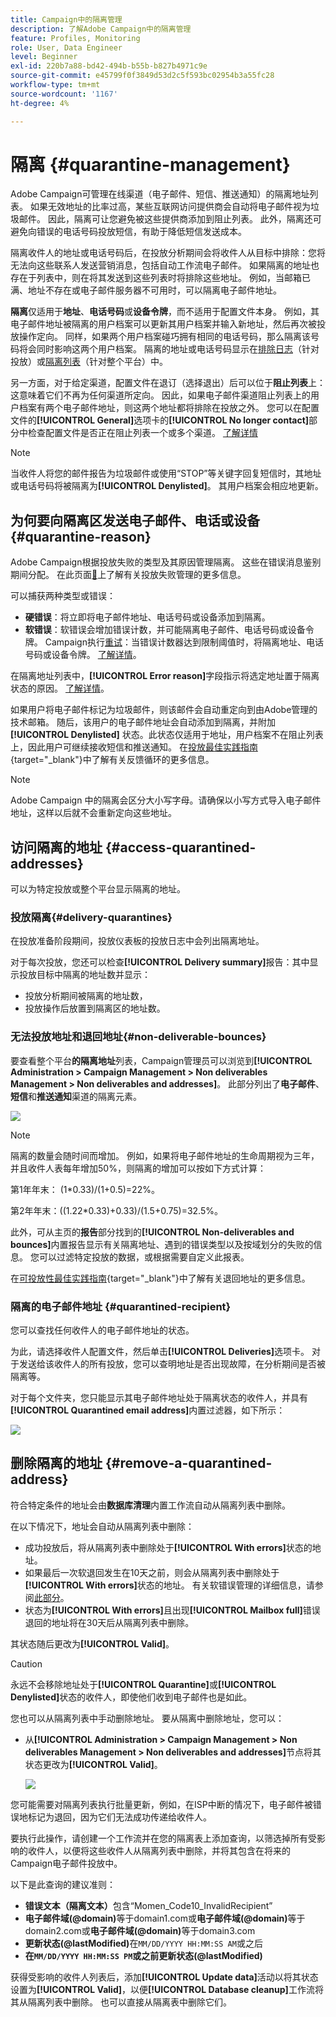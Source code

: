 ```yaml
---
title: Campaign中的隔离管理
description: 了解Adobe Campaign中的隔离管理
feature: Profiles, Monitoring
role: User, Data Engineer
level: Beginner
exl-id: 220b7a88-bd42-494b-b55b-b827b4971c9e
source-git-commit: e45799f0f3849d53d2c5f593bc02954b3a55fc28
workflow-type: tm+mt
source-wordcount: '1167'
ht-degree: 4%

---
```


# 隔离 {#quarantine-management}

Adobe Campaign可管理在线渠道（电子邮件、短信、推送通知）的隔离地址列表。 如果无效地址的比率过高，某些互联网访问提供商会自动将电子邮件视为垃圾邮件。 因此，隔离可让您避免被这些提供商添加到阻止列表。 此外，隔离还可避免向错误的电话号码投放短信，有助于降低短信发送成本。

隔离收件人的地址或电话号码后，在投放分析期间会将收件人从目标中排除：您将无法向这些联系人发送营销消息，包括自动工作流电子邮件。 如果隔离的地址也存在于列表中，则在将其发送到这些列表时将排除这些地址。 例如，当邮箱已满、地址不存在或电子邮件服务器不可用时，可以隔离电子邮件地址。

<!--For more on best practices to secure and optimize your deliveries, refer to [this page](delivery-best-practices.md).-->

**隔离**&#x200B;仅适用于&#x200B;**地址**、**电话号码**&#x200B;或&#x200B;**设备令牌**，而不适用于配置文件本身。 例如，其电子邮件地址被隔离的用户档案可以更新其用户档案并输入新地址，然后再次被投放操作定向。 同样，如果两个用户档案碰巧拥有相同的电话号码，那么隔离该号码将会同时影响这两个用户档案。 隔离的地址或电话号码显示在[排除日志](#delivery-quarantines)（针对投放）或[隔离列表](#non-deliverable-bounces)（针对整个平台）中。

另一方面，对于给定渠道，配置文件在退订（选择退出）后可以位于&#x200B;**阻止列表**&#x200B;上：这意味着它们不再为任何渠道所定向。 因此，如果电子邮件渠道阻止列表上的用户档案有两个电子邮件地址，则这两个地址都将排除在投放之外。 您可以在配置文件的&#x200B;**[!UICONTROL General]**&#x200B;选项卡的&#x200B;**[!UICONTROL No longer contact]**&#x200B;部分中检查配置文件是否正在阻止列表一个或多个渠道。 [了解详情](../audiences/view-profiles.md)

>[!NOTE]
>
>当收件人将您的邮件报告为垃圾邮件或使用“STOP”等关键字回复短信时，其地址或电话号码将被隔离为&#x200B;**[!UICONTROL Denylisted]**。 其用户档案会相应地更新。

<!--For the email channel, email addresses are quarantined. For the mobile app channel, device tokens are quarantined. For the SMS channel, phone numbers are quarantined.?-->

## 为何要向隔离区发送电子邮件、电话或设备 {#quarantine-reason}

Adobe Campaign根据投放失败的类型及其原因管理隔离。 这些在错误消息鉴别期间分配。 在此页面[&#128279;](delivery-failures.md)上了解有关投放失败管理的更多信息。

可以捕获两种类型或错误：

* **硬错误**：将立即将电子邮件地址、电话号码或设备添加到隔离。
* **软错误**：软错误会增加错误计数，并可能隔离电子邮件、电话号码或设备令牌。 Campaign执行[重试](delivery-failures.md#retries)：当错误计数器达到限制阈值时，将隔离地址、电话号码或设备令牌。 [了解详情](delivery-failures.md#retries)。

在隔离地址列表中，**[!UICONTROL Error reason]**&#x200B;字段指示将选定地址置于隔离状态的原因。 [了解详情](#identifying-quarantined-addresses-for-the-entire-platform)。


如果用户将电子邮件标记为垃圾邮件，则该邮件会自动重定向到由Adobe管理的技术邮箱。 随后，该用户的电子邮件地址会自动添加到隔离，并附加 **[!UICONTROL Denylisted]** 状态。此状态仅适用于地址，用户档案不在阻止列表上，因此用户可继续接收短信和推送通知。 在[投放最佳实践指南](https://experienceleague.adobe.com/docs/deliverability-learn/deliverability-best-practice-guide/transition-process/infrastructure.html?lang=zh-Hans#feedback-loops){target="_blank"}中了解有关反馈循环的更多信息。

>[!NOTE]
>
>Adobe Campaign 中的隔离会区分大小写字母。请确保以小写方式导入电子邮件地址，这样以后就不会重新定向这些地址。

## 访问隔离的地址 {#access-quarantined-addresses}

可以为特定投放或整个平台显示隔离的地址。

### 投放隔离{#delivery-quarantines}

在投放准备阶段期间，投放仪表板的投放日志中会列出隔离地址。

对于每次投放，您还可以检查&#x200B;**[!UICONTROL Delivery summary]**&#x200B;报告：其中显示投放目标中隔离的地址数并显示：

* 投放分析期间被隔离的地址数，
* 投放操作后放置到隔离区的地址数。

### 无法投放地址和退回地址{#non-deliverable-bounces}

要查看整个平台&#x200B;**的隔离地址**&#x200B;列表，Campaign管理员可以浏览到&#x200B;**[!UICONTROL Administration > Campaign Management > Non deliverables Management > Non deliverables and addresses]**。 此部分列出了&#x200B;**电子邮件**、**短信**&#x200B;和&#x200B;**推送通知**&#x200B;渠道的隔离元素。

![](assets/tech-quarantine.png)

>[!NOTE]
>
>隔离的数量会随时间而增加。 例如，如果将电子邮件地址的生命周期视为三年，并且收件人表每年增加50%，则隔离的增加可以按如下方式计算：
>
>第1年年末： (1&#42;0.33)/(1+0.5)=22%。
>
>第2年年末：((1.22&#42;0.33)+0.33)/(1.5+0.75)=32.5%。

此外，可从主页的&#x200B;**报告**&#x200B;部分找到的&#x200B;**[!UICONTROL Non-deliverables and bounces]**&#x200B;内置报告显示有关隔离地址、遇到的错误类型以及按域划分的失败的信息。 您可以过滤特定投放的数据，或根据需要自定义此报表。

在[可投放性最佳实践指南](https://experienceleague.adobe.com/docs/deliverability-learn/deliverability-best-practice-guide/metrics-for-deliverability/bounces.html?lang=zh-Hans){target="_blank"}中了解有关退回地址的更多信息。

### 隔离的电子邮件地址 {#quarantined-recipient}

您可以查找任何收件人的电子邮件地址的状态。

为此，请选择收件人配置文件，然后单击&#x200B;**[!UICONTROL Deliveries]**&#x200B;选项卡。 对于发送给该收件人的所有投放，您可以查明地址是否出现故障，在分析期间是否被隔离等。

对于每个文件夹，您只能显示其电子邮件地址处于隔离状态的收件人，并具有&#x200B;**[!UICONTROL Quarantined email address]**&#x200B;内置过滤器，如下所示：

![](assets/quarantine-filter.png)


## 删除隔离的地址 {#remove-a-quarantined-address}

符合特定条件的地址会由&#x200B;**数据库清理**&#x200B;内置工作流自动从隔离列表中删除。

在以下情况下，地址会自动从隔离列表中删除：

* 成功投放后，将从隔离列表中删除处于&#x200B;**[!UICONTROL With errors]**&#x200B;状态的地址。
* 如果最后一次软退回发生在10天之前，则会从隔离列表中删除处于&#x200B;**[!UICONTROL With errors]**&#x200B;状态的地址。 有关软错误管理的详细信息，请参阅[此部分](#soft-error-management)。
* 状态为&#x200B;**[!UICONTROL With errors]**&#x200B;且出现&#x200B;**[!UICONTROL Mailbox full]**&#x200B;错误退回的地址将在30天后从隔离列表中删除。

其状态随后更改为&#x200B;**[!UICONTROL Valid]**。

>[!CAUTION]
>
>永远不会移除地址处于&#x200B;**[!UICONTROL Quarantine]**&#x200B;或&#x200B;**[!UICONTROL Denylisted]**&#x200B;状态的收件人，即使他们收到电子邮件也是如此。

您也可以从隔离列表中手动删除地址。 要从隔离中删除地址，您可以：

* 从&#x200B;**[!UICONTROL Administration > Campaign Management > Non deliverables Management > Non deliverables and addresses]**&#x200B;节点将其状态更改为&#x200B;**[!UICONTROL Valid]**。

  ![](assets/tech-quarantine-status.png)

您可能需要对隔离列表执行批量更新，例如，在ISP中断的情况下，电子邮件被错误地标记为退回，因为它们无法成功传递给收件人。

要执行此操作，请创建一个工作流并在您的隔离表上添加查询，以筛选掉所有受影响的收件人，以便将这些收件人从隔离列表中删除，并将其包含在将来的Campaign电子邮件投放中。

以下是此查询的建议准则：

* **错误文本（隔离文本）**&#x200B;包含“Momen_Code10_InvalidRecipient”
* **电子邮件域(@domain)**&#x200B;等于domain1.com或&#x200B;**电子邮件域(@domain)**&#x200B;等于domain2.com或&#x200B;**电子邮件域(@domain)**&#x200B;等于domain3.com
* **更新状态(@lastModified)**&#x200B;在`MM/DD/YYYY HH:MM:SS AM`或之后
* **在`MM/DD/YYYY HH:MM:SS PM`或之前更新状态(@lastModified)**

获得受影响的收件人列表后，添加&#x200B;**[!UICONTROL Update data]**&#x200B;活动以将其状态设置为&#x200B;**[!UICONTROL Valid]**，以便&#x200B;**[!UICONTROL Database cleanup]**&#x200B;工作流将其从隔离列表中删除。 也可以直接从隔离表中删除它们。

